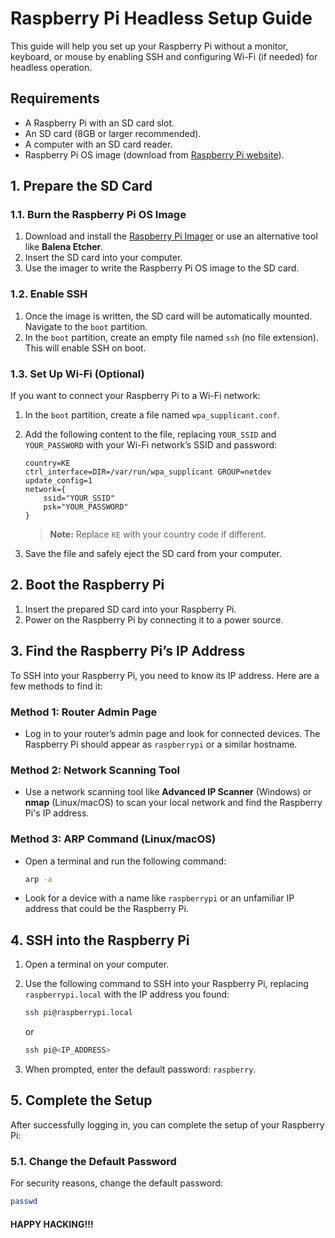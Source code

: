 # Raspberry Pi Headless Setup Guide

This guide will help you set up your Raspberry Pi without a monitor, keyboard, or mouse by enabling SSH and configuring Wi-Fi (if needed) for headless operation.

## Requirements
- A Raspberry Pi with an SD card slot.
- An SD card (8GB or larger recommended).
- A computer with an SD card reader.
- Raspberry Pi OS image (download from [Raspberry Pi website](https://www.raspberrypi.org/downloads/)).

## 1. Prepare the SD Card
### 1.1. Burn the Raspberry Pi OS Image
1. Download and install the [Raspberry Pi Imager](https://www.raspberrypi.org/software/) or use an alternative tool like **Balena Etcher**.
2. Insert the SD card into your computer.
3. Use the imager to write the Raspberry Pi OS image to the SD card.

### 1.2. Enable SSH
1. Once the image is written, the SD card will be automatically mounted. Navigate to the `boot` partition.
2. In the `boot` partition, create an empty file named `ssh` (no file extension). This will enable SSH on boot.

### 1.3. Set Up Wi-Fi (Optional)
If you want to connect your Raspberry Pi to a Wi-Fi network:
1. In the `boot` partition, create a file named `wpa_supplicant.conf`.
2. Add the following content to the file, replacing `YOUR_SSID` and `YOUR_PASSWORD` with your Wi-Fi network’s SSID and password:

    ```plaintext
    country=KE
    ctrl_interface=DIR=/var/run/wpa_supplicant GROUP=netdev
    update_config=1
    network={
        ssid="YOUR_SSID"
        psk="YOUR_PASSWORD"
    }
    ```

    > **Note:** Replace `KE` with your country code if different.

3. Save the file and safely eject the SD card from your computer.

## 2. Boot the Raspberry Pi
1. Insert the prepared SD card into your Raspberry Pi.
2. Power on the Raspberry Pi by connecting it to a power source.

## 3. Find the Raspberry Pi’s IP Address
To SSH into your Raspberry Pi, you need to know its IP address. Here are a few methods to find it:

### Method 1: Router Admin Page
- Log in to your router’s admin page and look for connected devices. The Raspberry Pi should appear as `raspberrypi` or a similar hostname.

### Method 2: Network Scanning Tool
- Use a network scanning tool like **Advanced IP Scanner** (Windows) or **nmap** (Linux/macOS) to scan your local network and find the Raspberry Pi's IP address.

### Method 3: ARP Command (Linux/macOS)
- Open a terminal and run the following command:

    ```bash
    arp -a
    ```

- Look for a device with a name like `raspberrypi` or an unfamiliar IP address that could be the Raspberry Pi.

## 4. SSH into the Raspberry Pi
1. Open a terminal on your computer.
2. Use the following command to SSH into your Raspberry Pi, replacing `raspberrypi.local` with the IP address you found:

    ```bash
    ssh pi@raspberrypi.local
    ```

    or

    ```bash
    ssh pi@<IP_ADDRESS>
    ```

3. When prompted, enter the default password: `raspberry`.

## 5. Complete the Setup
After successfully logging in, you can complete the setup of your Raspberry Pi:

### 5.1. Change the Default Password
For security reasons, change the default password:

```bash
passwd
```
#### HAPPY HACKING!!!
